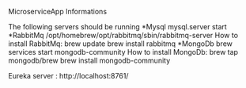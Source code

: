 MicroserviceApp Informations

The following servers should be running
*Mysql
  mysql.server start
*RabbitMq
  /opt/homebrew/opt/rabbitmq/sbin/rabbitmq-server
  How to install RabbitMq:
    brew update
    brew install rabbitmq 
*MongoDb
  brew services start mongodb-community
  How to install MongoDb:
    brew tap mongodb/brew
    brew install mongodb-community

Eureka server : http://localhost:8761/
